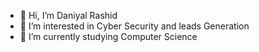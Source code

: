 - 👋 Hi, I’m Daniyal Rashid
- 👀 I’m interested in Cyber Security and leads Generation
- 🌱 I’m currently studying Computer Science
  
<!---
Daniyal-Rashid-00/Daniyal-Rashid-00 is a ✨ special ✨ repository because its `README.md` (this file) appears on your GitHub profile.
You can click the Preview link to take a look at your changes.
--->
